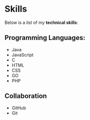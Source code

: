 # Skills

Below is a _list_ of my **technical skills**:

## Programming Languages:
- Java
- JavaScript
- C
- HTML
- CSS
- GO
- PHP

## Collaboration
- GitHub
- Git
